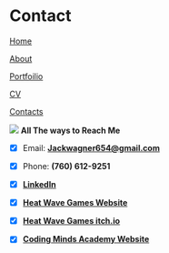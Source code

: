 # Contact

[Home](index.md) 

[About](About.md) 

[Portfoilio](Portfolio.md) 

[CV](CV.md) 

[Contacts](Contact.md) 

![](https://cdn.discordapp.com/attachments/969018400695259199/1025487061303709746/Me.PNG)
**All The ways to Reach Me**
- [x] Email: **Jackwagner654@gmail.com**
- [x] Phone: **(760) 612-9251**
- [x] [**LinkedIn**](http://www.linkedin.com/in/jack-wagner-90a089201)

- [x] [**Heat Wave Games Website**](https://hwavegames.com/)
- [x] [**Heat Wave Games itch.io**](https://heat-wave-games.itch.io/)
- [x] [**Coding Minds Academy Website**](https://codingmindsacademy.com/)
